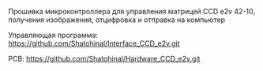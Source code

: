 Прошивка микроконтроллера для управления матрицей CCD e2v 42-10, получения изображения, отцифровка и отправка на компьютер

Управляющая программа: https://github.com/Shatohinal/Interface_CCD_e2v.git

PCB: https://github.com/Shatohinal/Hardware_CCD_e2v.git
